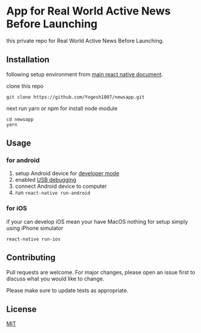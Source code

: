 # App for Real World Active News Before Launching

this private repo for Real World Active News Before Launching.

## Installation

following setup environment from [main react native document](https://reactnative.dev/docs/environment-setup).

clone this repo

```
git clone https://github.com/Yogesh1807/newsapp.git
```

next run yarn or npm for install node module

```
cd newsapp
yarn
```

## Usage

### for android

1. setup Android device for [developer mode](https://developer.android.com/studio/debug/dev-options)
2. enabled [USB debugging
   ](https://www.embarcadero.com/starthere/xe5/mobdevsetup/android/en/enabling_usb_debugging_on_an_android_device.html)
3. connect Android device to computer
4. run `react-native run-android `

### for iOS

if your can develop iOS mean your have MacOS nothing for setup simply using iPhone simulator

`react-native run-ios `

## Contributing

Pull requests are welcome. For major changes, please open an issue first to discuss what you would like to change.

Please make sure to update tests as appropriate.

## License

[MIT](https://choosealicense.com/licenses/mit/)
